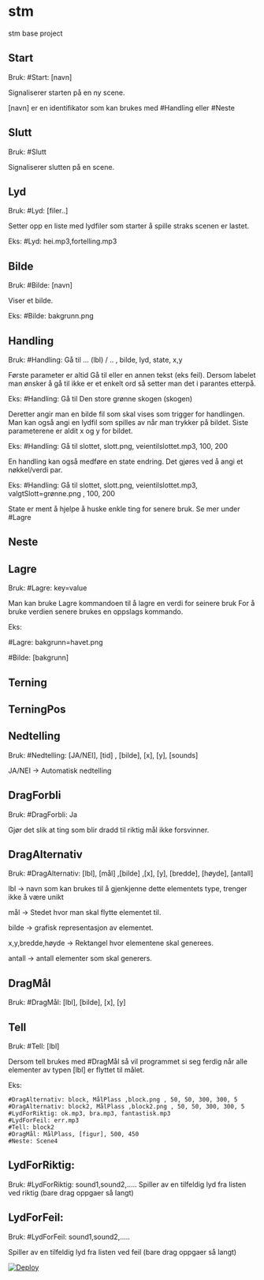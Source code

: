 # stm
stm base project

Start
-----
Bruk: #Start: [navn]

Signaliserer starten på en ny scene.

[navn] er en identifikator som kan brukes med #Handling eller #Neste


Slutt
-----
Bruk: #Slutt

Signaliserer slutten på en scene.

Lyd
-----
Bruk: #Lyd: [filer..]

Setter opp en liste med lydfiler som starter å spille straks scenen er lastet.

Eks: #Lyd: hei.mp3,fortelling.mp3

Bilde
-----
Bruk: #Bilde: [navn]

Viser et bilde.

Eks: #Bilde: bakgrunn.png

Handling
-----
Bruk: #Handling: Gå til ... (lbl) / .. , bilde, lyd, state, x,y

Første parameter er altid Gå til eller en annen tekst (eks feil). Dersom labelet man ønsker å gå til ikke er et enkelt ord så setter man det i parantes etterpå.

Eks: #Handling: Gå til Den store grønne skogen (skogen)

Deretter angir man en bilde fil som skal vises som trigger for handlingen. Man kan også angi en lydfil som spilles av når man trykker på bildet. Siste parameterene er aldit x og y for bildet.

Eks: #Handling: Gå til slottet, slott.png, veientilslottet.mp3, 100, 200

En handling kan også medføre en state endring. Det gjøres ved å angi et nøkkel/verdi par.

Eks: #Handling: Gå til slottet, slott.png, veientilslottet.mp3, valgtSlott=grønne.png , 100, 200

State er ment å hjelpe å huske enkle ting for senere bruk. Se mer under #Lagre

Neste
-----

Lagre
-----
Bruk: #Lagre: key=value

Man kan bruke Lagre kommandoen til å lagre en verdi for seinere bruk
For å bruke verdien senere brukes en oppslags kommando.

Eks: 

#Lagre: bakgrunn=havet.png

#Bilde: [bakgrunn]

Terning
-----

TerningPos
-----

Nedtelling
-----
Bruk: #Nedtelling: [JA/NEI], [tid] , [bilde], [x], [y], [sounds]

JA/NEI -> Automatisk nedtelling 

DragForbli
-----
Bruk: #DragForbli: Ja

Gjør det slik at ting som blir dradd til riktig mål ikke forsvinner.

DragAlternativ
-----
Bruk: #DragAlternativ: [lbl], [mål] ,[bilde] ,[x], [y], [bredde], [høyde], [antall]

lbl -> navn som kan brukes til å gjenkjenne dette elementets type, trenger ikke å være unikt

mål -> Stedet hvor man skal flytte elementet til.

bilde -> grafisk representasjon av elementet.

x,y,bredde,høyde -> Rektangel hvor elementene skal generees.

antall -> antall elementer som skal generers.

DragMål
-----
Bruk: #DragMål: [lbl], [bilde], [x], [y]

Tell
-----
Bruk: #Tell: [lbl]

Dersom tell brukes med #DragMål så vil programmet si seg ferdig når alle elementer av typen [lbl] er flyttet til målet.

Eks:
```
#DragAlternativ: block, MålPlass ,block.png , 50, 50, 300, 300, 5
#DragAlternativ: block2, MålPlass ,block2.png , 50, 50, 300, 300, 5
#LydForRiktig: ok.mp3, bra.mp3, fantastisk.mp3
#LydForFeil: err.mp3
#Tell: block2
#DragMål: MålPlass, [figur], 500, 450
#Neste: Scene4
```

LydForRiktig:
-----
Bruk: #LydForRiktig: sound1,sound2,.....
Spiller av en tilfeldig lyd fra listen ved riktig (bare drag oppgaer så langt)

LydForFeil:
-----
Bruk: #LydForFeil: sound1,sound2,.....

Spiller av en tilfeldig lyd fra listen ved feil (bare drag oppgaer så langt)

<a href="https://heroku.com/deploy?template=https://github.com/crismo/stm">
  <img src="https://www.herokucdn.com/deploy/button.svg" alt="Deploy">
</a>
